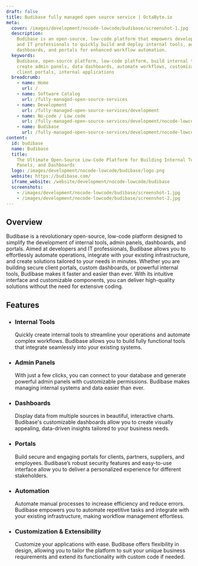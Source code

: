 ```yaml
---
draft: false
title: Budibase fully managed open source service | OctaByte.io
meta:
  cover: /images/development/nocode-lowcode/budibase/screenshot-1.jpg
  description:
    Budibase is an open-source, low-code platform that empowers developers
    and IT professionals to quickly build and deploy internal tools, admin panels,
    dashboards, and portals for enhanced workflow automation.
  keywords:
    Budibase, open-source platform, low-code platform, build internal tools,
    create admin panels, data dashboards, automate workflows, customizable dashboards,
    client portals, internal applications
  breadcrumb:
    - name: Home
      url: /
    - name: Software Catalog
      url: /fully-managed-open-source-services
    - name: Development
      url: /fully-managed-open-source-services/development
    - name: No-code / Low code
      url: /fully-managed-open-source-services/development/nocode-lowcode
    - name: Budibase
      url: /fully-managed-open-source-services/development/nocode-lowcode/budibase
content:
  id: budibase
  name: Budibase
  title:
    The Ultimate Open-Source Low-Code Platform for Building Internal Tools, Admin
    Panels, and Dashboards
  logo: /images/development/nocode-lowcode/budibase/logo.png
  website: https://budibase.com/
  iframe_website: /website/development/nocode-lowcode/budibase
  screenshots:
    - /images/development/nocode-lowcode/budibase/screenshot-1.jpg
    - /images/development/nocode-lowcode/budibase/screenshot-2.jpg
---
```


## Overview

Budibase is a revolutionary open-source, low-code platform designed to simplify the development of internal tools, admin panels, dashboards, and portals. Aimed at developers and IT professionals, Budibase allows you to effortlessly automate operations, integrate with your existing infrastructure, and create solutions tailored to your needs in minutes. Whether you are building secure client portals, custom dashboards, or powerful internal tools, Budibase makes it faster and easier than ever. With its intuitive interface and customizable components, you can deliver high-quality solutions without the need for extensive coding.

## Features

- ### Internal Tools

  Quickly create internal tools to streamline your operations and automate complex workflows. Budibase allows you to build fully functional tools that integrate seamlessly into your existing systems.

- ### Admin Panels

  With just a few clicks, you can connect to your database and generate powerful admin panels with customizable permissions. Budibase makes managing internal systems and data easier than ever.

- ### Dashboards

  Display data from multiple sources in beautiful, interactive charts. Budibase's customizable dashboards allow you to create visually appealing, data-driven insights tailored to your business needs.

- ### Portals

  Build secure and engaging portals for clients, partners, suppliers, and employees. Budibase’s robust security features and easy-to-use interface allow you to deliver a personalized experience for different stakeholders.

- ### Automation

  Automate manual processes to increase efficiency and reduce errors. Budibase empowers you to automate repetitive tasks and integrate with your existing infrastructure, making workflow management effortless.

- ### Customization & Extensibility

  Customize your applications with ease. Budibase offers flexibility in design, allowing you to tailor the platform to suit your unique business requirements and extend its functionality with custom code if needed.
